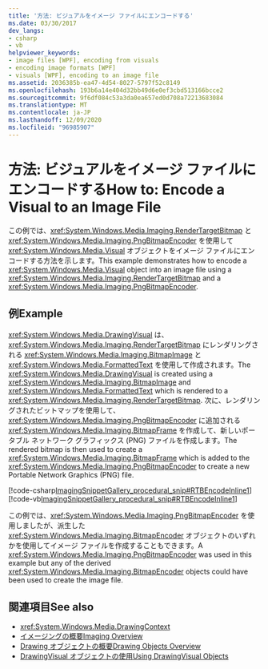 ```yaml
---
title: '方法: ビジュアルをイメージ ファイルにエンコードする'
ms.date: 03/30/2017
dev_langs:
- csharp
- vb
helpviewer_keywords:
- image files [WPF], encoding from visuals
- encoding image formats [WPF]
- visuals [WPF], encoding to an image file
ms.assetid: 2036385b-ea47-4d54-8027-5797f52c8149
ms.openlocfilehash: 193b6a14e404d32bb49d6e0ef3cbd513166bcce2
ms.sourcegitcommit: 9f6df084c53a3da0ea657ed0d708a72213683084
ms.translationtype: MT
ms.contentlocale: ja-JP
ms.lasthandoff: 12/09/2020
ms.locfileid: "96985907"
---
```

# <a name="how-to-encode-a-visual-to-an-image-file"></a><span data-ttu-id="b34b0-102">方法: ビジュアルをイメージ ファイルにエンコードする</span><span class="sxs-lookup"><span data-stu-id="b34b0-102">How to: Encode a Visual to an Image File</span></span>
<span data-ttu-id="b34b0-103">この例では、<xref:System.Windows.Media.Imaging.RenderTargetBitmap> と <xref:System.Windows.Media.Imaging.PngBitmapEncoder> を使用して <xref:System.Windows.Media.Visual> オブジェクトをイメージ ファイルにエンコードする方法を示します。</span><span class="sxs-lookup"><span data-stu-id="b34b0-103">This example demonstrates how to encode a <xref:System.Windows.Media.Visual> object into an image file using a <xref:System.Windows.Media.Imaging.RenderTargetBitmap> and a <xref:System.Windows.Media.Imaging.PngBitmapEncoder>.</span></span>  
  
## <a name="example"></a><span data-ttu-id="b34b0-104">例</span><span class="sxs-lookup"><span data-stu-id="b34b0-104">Example</span></span>  
 <span data-ttu-id="b34b0-105"><xref:System.Windows.Media.DrawingVisual> は、<xref:System.Windows.Media.Imaging.RenderTargetBitmap> にレンダリングされる <xref:System.Windows.Media.Imaging.BitmapImage> と <xref:System.Windows.Media.FormattedText> を使用して作成されます。</span><span class="sxs-lookup"><span data-stu-id="b34b0-105">The <xref:System.Windows.Media.DrawingVisual> is created using a <xref:System.Windows.Media.Imaging.BitmapImage> and <xref:System.Windows.Media.FormattedText> which is rendered to a <xref:System.Windows.Media.Imaging.RenderTargetBitmap>.</span></span> <span data-ttu-id="b34b0-106">次に、レンダリングされたビットマップを使用して、<xref:System.Windows.Media.Imaging.PngBitmapEncoder> に追加される <xref:System.Windows.Media.Imaging.BitmapFrame> を作成して、新しいポータブル ネットワーク グラフィックス (PNG) ファイルを作成します。</span><span class="sxs-lookup"><span data-stu-id="b34b0-106">The rendered bitmap is then used to create a <xref:System.Windows.Media.Imaging.BitmapFrame> which is added to the <xref:System.Windows.Media.Imaging.PngBitmapEncoder> to create a new Portable Network Graphics (PNG) file.</span></span>  
  
 [!code-csharp[ImagingSnippetGallery_procedural_snip#RTBEncodeInline1](~/samples/snippets/csharp/VS_Snippets_Wpf/ImagingSnippetGallery_procedural_snip/CSharp/RenderTargetBitmapExample_Encode.cs#rtbencodeinline1)]
 [!code-vb[ImagingSnippetGallery_procedural_snip#RTBEncodeInline1](~/samples/snippets/visualbasic/VS_Snippets_Wpf/ImagingSnippetGallery_procedural_snip/VB/RenderTargetBitmapExample_Encode.vb#rtbencodeinline1)]  
  
 <span data-ttu-id="b34b0-107">この例では、<xref:System.Windows.Media.Imaging.PngBitmapEncoder> を使用しましたが、派生した <xref:System.Windows.Media.Imaging.BitmapEncoder> オブジェクトのいずれかを使用してイメージ ファイルを作成することもできます。</span><span class="sxs-lookup"><span data-stu-id="b34b0-107">A <xref:System.Windows.Media.Imaging.PngBitmapEncoder> was used in this example but any of the derived <xref:System.Windows.Media.Imaging.BitmapEncoder> objects could have been used to create the image file.</span></span>  
  
## <a name="see-also"></a><span data-ttu-id="b34b0-108">関連項目</span><span class="sxs-lookup"><span data-stu-id="b34b0-108">See also</span></span>

- <xref:System.Windows.Media.DrawingContext>
- [<span data-ttu-id="b34b0-109">イメージングの概要</span><span class="sxs-lookup"><span data-stu-id="b34b0-109">Imaging Overview</span></span>](imaging-overview.md)
- [<span data-ttu-id="b34b0-110">Drawing オブジェクトの概要</span><span class="sxs-lookup"><span data-stu-id="b34b0-110">Drawing Objects Overview</span></span>](drawing-objects-overview.md)
- [<span data-ttu-id="b34b0-111">DrawingVisual オブジェクトの使用</span><span class="sxs-lookup"><span data-stu-id="b34b0-111">Using DrawingVisual Objects</span></span>](using-drawingvisual-objects.md)
